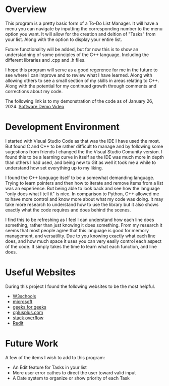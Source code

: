 # Overview

This program is a pretty basic form of a To-Do List Manager. It will have a menu you can navigate by inputting the corresponding
number to the menu option you want. It will allow for the creation and deltion of "Tasks" from your list. Along with the option
to display your entire list.

Future functionality will be added, but  for now this is to show an understadning of some principles of the C++ language. Including
the different libraries and .cpp and .h files.

I hope this program will serve as a good regerence for me in the future to see where I can improve and to review what I have learned.
Along with allowing others to see a small section of my skills in areas relating to C++. Along with the potential for my continued
growth through comments and corrections about my code.

The following link is to my demonstration of the code as of January 26, 2024.
[Software Demo Video](https://youtu.be/rAkHQnLAQhk)

# Development Environment

I started with Visual Studio Code as that was the IDE I have used the most. But found C and C++ to be rather difficult to manage
and by following some sugestions from friends I changed the the Visual Studio Comunity version. I found this to be a learning curve
in itself as the IDE was much more in depth than others I had used, and being new to Git as well it took me a while to understand how
set everything up to my liking.

I found the C++ language itself to be a somewhat demanding language. Trying to learn pointers and then how to iterate and remove items
from a list was an experience. But being able to look back and see how the language "only does what I tell it" is nice. In comparison
to Python, C++ allowed me to have more control and know more about what my code was doing. It may take more research to understand how
to use the <algorithm> library but it also shows exactly what the code requires and does behind the scenes.

I find this to be refreshing as I feel I can understand how each line does something, rather than just  knowing it does something.
From my research it seems that most people agree that this language is good for memory management, and versatility. Due to you
knowing exactly what each line does, and how much space it uses you can very easily control each aspect of the code. It simply takes
the time to learn what each function, and line does.

# Useful Websites

During this project I found the following websites to be the most helpful.

- [W3schools](https://www.w3schools.com/cpp)
- [microsoft](https://learn.microsoft.com/en-us/cpp)
- [geeks for geeks](https://www.geeksforgeeks.org/)
- [cplusplus.com](https://cplusplus.com)
- [stack overflow](https://stackoverflow.com)
- [Redit](https://www.reddit.com)

# Future Work

A few of the items I wish to add to this program:

- An Edit feature for Tasks in your list
- More user error cathes to direct the user toward valid input
- A Date system to organize or show priority of each Task